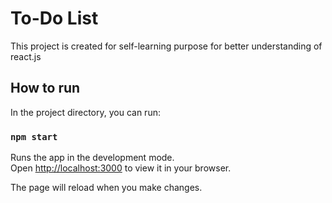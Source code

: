 #  To-Do List

This project is created for self-learning purpose for better understanding of react.js

## How to run

In the project directory, you can run:

### `npm start`

Runs the app in the development mode.\
Open [http://localhost:3000](http://localhost:3000) to view it in your browser.

The page will reload when you make changes.

